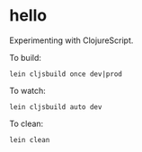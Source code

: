 # hello

Experimenting with ClojureScript.

To build:

```
lein cljsbuild once dev|prod
```

To watch:

```
lein cljsbuild auto dev
```

To clean:

```
lein clean
```
